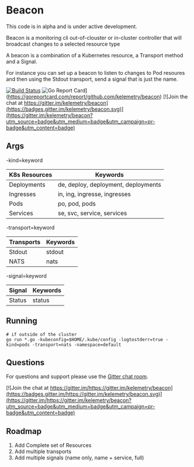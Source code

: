 # Beacon


This code is in alpha and is under active development.

Beacon is a monitoring cli out-of-clouster or in-cluster controller that will broadcast changes to a selected resource type

A beacon is a combination of a Kubernetes resource, a Transport method and a Signal.

For instance you can set up a beacon to listen to changes to Pod resoures and then using the Stdout transport, send a signal that is just the name.

[![Build Status](https://api.travis-ci.org/kelemetry/beacon.svg?branch=master)](https://travis-ci.org/kelemetry/beacon)
![Go Report Card](https://goreportcard.com/badge/github.com/kelemetry/beacon)](https://goreportcard.com/report/github.com/kelemetry/beacon)
[![Join the chat at https://gitter.im/kelemetry/beacon](https://badges.gitter.im/kelemetry/beacon.svg)](https://gitter.im/kelemetry/beacon?utm_source=badge&utm_medium=badge&utm_campaign=pr-badge&utm_content=badge)


## Args
-kind=keyword

| K8s Resources | Keywords |
|---|---|
| Deployments | de, deploy, deployment, deployments |
| Ingresses | in, ing, ingresse, ingresses |
| Pods | po, pod, pods|
| Services | se, svc, service, services|

-transport=keyword

| Transports | Keywords |
|---|---|
| Stdout | stdout |
| NATS | nats |

-signal=keyword

| Signal | Keywords |
|---|---|
| Status | status |

## Running

```
# if outside of the cluster
go run *.go -kubeconfig=$HOME/.kube/config -logtostderr=true -kind=pods -transport=nats -namespace=default
```

## Questions

For questions and support please use the [Gitter chat room](https://gitter.im/https://gitter.im/kelemetry/beacon).

[![Join the chat at https://gitter.im/https://gitter.im/kelemetry/beacon](https://badges.gitter.im/https://gitter.im/kelemetry/beacon.svg)](https://gitter.im/https://gitter.im/kelemetry/beacon?utm_source=badge&utm_medium=badge&utm_campaign=pr-badge&utm_content=badge)


## Roadmap
   1. Add Complete set of Resources
   2. Add multiple transports
   3. Add multiple signals (name only, name + service, full)